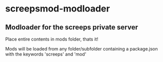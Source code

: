 # screepsmod-modloader

## Modloader for the screeps private server

Place entire contents in mods folder, thats it!

Mods will be loaded from any folder/subfolder containing a package.json with the keywords 'screeps' and 'mod'

